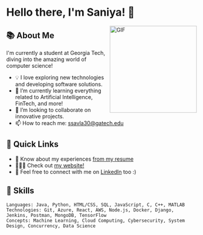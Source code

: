# Hello there, I'm Saniya! 👋 

<img align="right" alt="GIF" src="https://media.giphy.com/media/ieyl9zmCjO4b4t6qoY/giphy.gif" width="230"/>

## 📚 About Me 

I'm currently a student at Georgia Tech, diving into the amazing world of computer science! 

- 💡 I love exploring new technologies and developing software solutions.
- 🌱 I’m currently learning everything related to Artificial Intelligence, FinTech, and more!
- 👯 I’m looking to collaborate on innovative projects.
- 📫 How to reach me: [ssavla30@gatech.edu](mailto:saniya0savla@gmail.com)

## 🚀 Quick Links

- 📄 Know about my experiences [from my resume](https://drive.google.com/file/d/1-obUDyotvCOmLJuTenWTJpyWsBkvq85T/view?usp=sharing)
- 👩🏽‍💻 Check out [my website!](https://saniya.dev/)
- 💼 Feel free to connect with me on [LinkedIn](https://www.linkedin.com/in/saniya-savla/) too :) 

## 🔭 Skills

```text
Languages: Java, Python, HTML/CSS, SQL, JavaScript, C, C++, MATLAB
Technologies: Git, Azure, React, AWS, Node.js, Docker, Django, Jenkins, Postman, MongoDB, TensorFlow
Concepts: Machine Learning, Cloud Computing, Cybersecurity, System Design, Concurrency, Data Science

